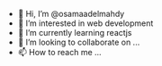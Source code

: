 - 👋 Hi, I’m @osamaadelmahdy
- 👀 I’m interested in web development
- 🌱 I’m currently learning reactjs
- 💞️ I’m looking to collaborate on ...
- 📫 How to reach me ...

<!---
osamaadelmahdy/osamaadelmahdy is a ✨ special ✨ repository because its `README.md` (this file) appears on your GitHub profile.
You can click the Preview link to take a look at your changes.
--->
